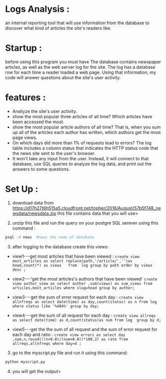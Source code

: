 # Logs Analysis :


an internal reporting tool that will use information from the database to discover what kind of articles the site's readers like.

# Startup :
before using this program you must have The database contains newspaper articles, as well as the web server log for the site. The log has a database row for each time a reader loaded a web page. Using that information, my code will answer questions about the site's user activity.

# features :
- Analiyze the site's user activity.
- show the most popular three articles of all time? Which articles have been accessed the most.
- show the most popular article authors of all time? That is, when you sum up all of the articles each author has written, which authors get the most page views.
- On which days did more than 1% of requests lead to errors? The log table includes a column status that indicates the HTTP status code that the news site sent to the user's browser.
- It won't take any input from the user. Instead, it will connect to that database, use SQL queries to analyze the log data, and print out the answers to some questions.

# Set Up :


1. download data from https://d17h27t6h515a5.cloudfront.net/topher/2016/August/57b5f748_newsdata/newsdata.zip
this file contains data that you will use>

2. unzip this file and run the query on your postgre SQL serever
using this command :
```sh
psql -d news  #news the name of database.
```
3. after logging to the database create this views:

- view1---get most articles that have been viewed :
``` create view most_articles as select replace(path,'/article/','')as head,count(*) as views   from  log group by path order by views desc ; ```

- view2---'get the most articles's authors that have been viewed'
```create view author_view as select author ,sum(views) as sum_views from articles,most_articles where slug=head group by author;```

- view3---get the sum of error request for each day :
```create view allnfreqs as select date(time) as day,count(status) as n from log where status like '%404%' group by day;```

- view4---get the sum of all request for each day :
```create view allreqs as select date(time) as d,count(status)as num from log  group by d;```

- view5---get the the sum of all request and the sum of error request for each day and ratio :
```create view errors as select day ,num,n,round(((n+0.0)/(num+0.0))*100,2) as rate from allreqs,allnfreqs where day=d ;```

3. go to the myscript.py file and run it using this command:
```sh
python myscript.py
```
4. you will get the output> 
